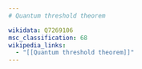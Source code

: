 ```yaml
---
# Quantum threshold theorem

wikidata: Q7269106
msc_classification: 68
wikipedia_links:
  - "[[Quantum threshold theorem]]"
---
```

